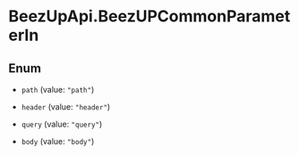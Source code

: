 # BeezUpApi.BeezUPCommonParameterIn

## Enum


* `path` (value: `"path"`)

* `header` (value: `"header"`)

* `query` (value: `"query"`)

* `body` (value: `"body"`)


